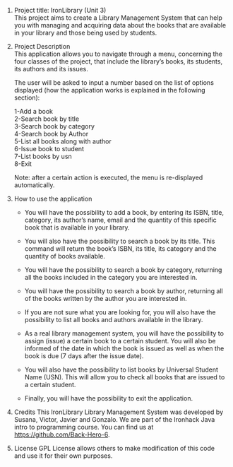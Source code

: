 1. Project title: IronLibrary (Unit 3) <br />
This project aims to create a Library Management System that can help you with managing and acquiring data about the books that are available in your library and those being used by students.


2. Project Description <br />
This application allows you to navigate through a menu, concerning the four classes of the project, that include the library’s books, its students, its authors and its issues.

	The user will be asked to input a number based on the list of options displayed (how the application works is explained in the following section): <br />

	1-Add a book <br />
	2-Search book by title <br />
	3-Search book by category <br />
	4-Search book by Author <br />
	5-List all books along with author <br />
	6-Issue book to student <br />
	7-List books by usn <br />
	8-Exit <br />

	Note: after a certain action is executed, the menu is re-displayed automatically.


3. How to use the application <br />
	- You will have the possibility to add a book, by entering its ISBN, title, category, its author’s name, email and the quantity of this specific book that is available 	in your library.

	-	You will also have the possibility to search a book by its title. This command will return the book’s ISBN, its title, its category and the quantity of books available.

	-	You will have the possibility to search a book by category, returning all the books included in the category you are interested in.

	-	You will have the possibility to search a book by author, returning all of the books written by the author you are interested in.

	-	If you are not sure what you are looking for, you will also have the possibility to list all books and authors available in the library.

	-	As a real library management system, you will have the possibility to assign (issue) a certain book to a certain student. You will also be informed of the date in which the book is issued as well as when the book is due (7 days after the issue date).

	-	You will also have the possibility to list books by Universal Student Name (USN). This will allow you to check all books that are issued to a certain student.

	-	Finally, you will have the possibility to exit the application.


4. Credits
This IronLibrary Library Management System was developed by Susana, Victor, Javier and Gonzalo. We are part of the Ironhack Java intro to programming course. You can find us at https://github.com/Back-Hero-6.


5. License
GPL License allows others to make modification of this code and use it for their own purposes.
